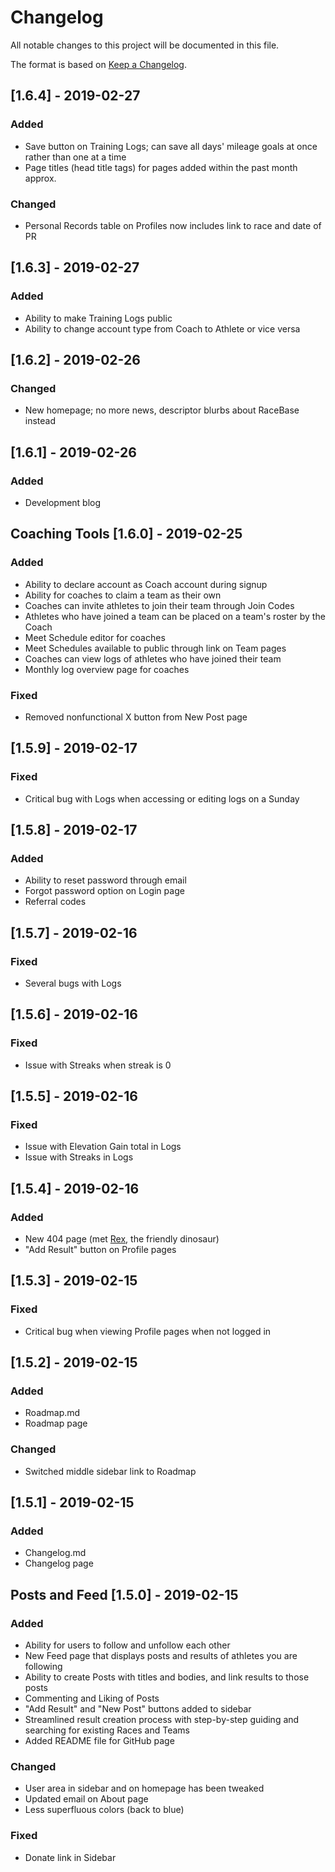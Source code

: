 # Changelog
All notable changes to this project will be documented in this file.

The format is based on [Keep a Changelog](https://keepachangelog.com/en/1.0.0/).

## [1.6.4] - 2019-02-27
### Added
- Save button on Training Logs; can save all days' mileage goals at once rather than one at a time
- Page titles (head title tags) for pages added within the past month approx.

### Changed
- Personal Records table on Profiles now includes link to race and date of PR

## [1.6.3] - 2019-02-27
### Added
- Ability to make Training Logs public
- Ability to change account type from Coach to Athlete or vice versa

## [1.6.2] - 2019-02-26
### Changed
- New homepage; no more news, descriptor blurbs about RaceBase instead

## [1.6.1] - 2019-02-26
### Added
- Development blog

## Coaching Tools [1.6.0] - 2019-02-25
### Added 
- Ability to declare account as Coach account during signup
- Ability for coaches to claim a team as their own
- Coaches can invite athletes to join their team through Join Codes
- Athletes who have joined a team can be placed on a team's roster by the Coach
- Meet Schedule editor for coaches
- Meet Schedules available to public through link on Team pages
- Coaches can view logs of athletes who have joined their team
- Monthly log overview page for coaches

### Fixed 
- Removed nonfunctional X button from New Post page

## [1.5.9] - 2019-02-17
### Fixed
- Critical bug with Logs when accessing or editing logs on a Sunday

## [1.5.8] - 2019-02-17
### Added
- Ability to reset password through email
- Forgot password option on Login page
- Referral codes

## [1.5.7] - 2019-02-16
### Fixed
- Several bugs with Logs

## [1.5.6] - 2019-02-16
### Fixed
- Issue with Streaks when streak is 0

## [1.5.5] - 2019-02-16
### Fixed 
- Issue with Elevation Gain total in Logs
- Issue with Streaks in Logs

## [1.5.4] - 2019-02-16
### Added 
- New 404 page (met [Rex](https://racebase.io/notfound), the friendly dinosaur)
- "Add Result" button on Profile pages 

## [1.5.3] - 2019-02-15
### Fixed 
- Critical bug when viewing Profile pages when not logged in

## [1.5.2] - 2019-02-15
### Added
- Roadmap.md
- Roadmap page

### Changed 
- Switched middle sidebar link to Roadmap

## [1.5.1] - 2019-02-15
### Added 
- Changelog.md
- Changelog page

## Posts and Feed [1.5.0] - 2019-02-15

### Added
- Ability for users to follow and unfollow each other
- New Feed page that displays posts and results of athletes you are following
- Ability to create Posts with titles and bodies, and link results to those posts
- Commenting and Liking of Posts
- "Add Result" and "New Post" buttons added to sidebar
- Streamlined result creation process with step-by-step guiding and searching for existing Races and Teams
- Added README file for GitHub page

### Changed
- User area in sidebar and on homepage has been tweaked
- Updated email on About page
- Less superfluous colors (back to blue)

### Fixed
- Donate link in Sidebar
